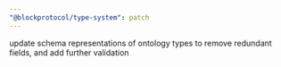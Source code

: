 ```yaml
---
"@blockprotocol/type-system": patch
---
```


update schema representations of ontology types to remove redundant fields, and add further validation
